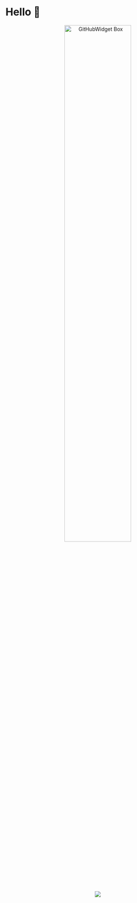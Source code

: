# Hello 👋

<p align="center">
  <a href="https://github.com/Jurredr/github-widgetbox">
    <img width="60%" height="60%" src="https://github-widgetbox.vercel.app/api/skills/?names=java,html,python,css,gradle&includeNames=true" alt="GitHubWidget Box"></p>
  
<p align = "center"><img src = "https://github-readme-stats.vercel.app/api?username=Ayhancann&bg_color=30,e96443,904e95&title_color=fff&text_color=fff"></p>
